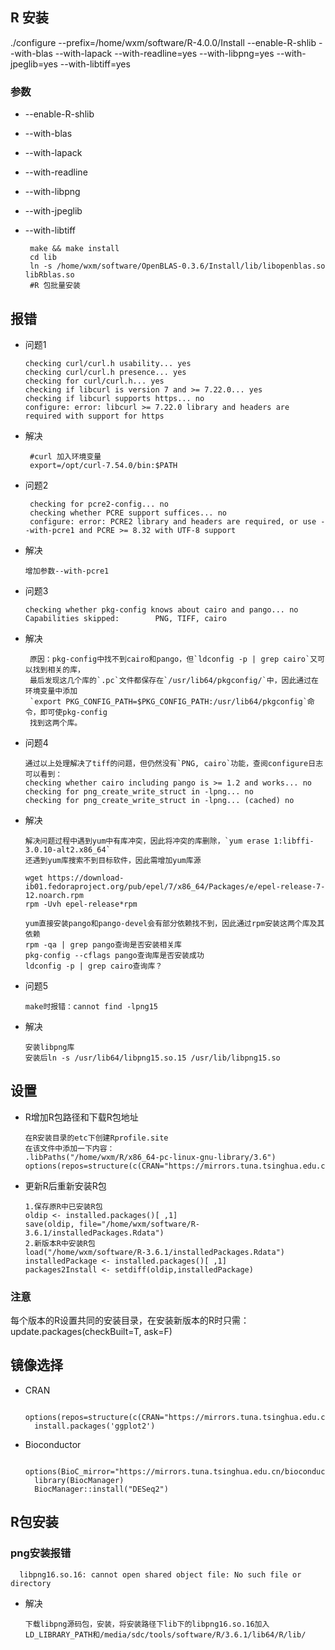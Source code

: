 ## R 安装

   ./configure --prefix=/home/wxm/software/R-4.0.0/Install --enable-R-shlib --with-blas --with-lapack --with-readline=yes --with-libpng=yes --with-jpeglib=yes --with-libtiff=yes
### 参数
* --enable-R-shlib
* --with-blas
* --with-lapack
* --with-readline
* --with-libpng
* --with-jpeglib
* --with-libtiff

       make && make install
       cd lib
       ln -s /home/wxm/software/OpenBLAS-0.3.6/Install/lib/libopenblas.so libRblas.so
       #R 包批量安装

## 报错
*  问题1

       checking curl/curl.h usability... yes
       checking curl/curl.h presence... yes
       checking for curl/curl.h... yes
       checking if libcurl is version 7 and >= 7.22.0... yes
       checking if libcurl supports https... no
       configure: error: libcurl >= 7.22.0 library and headers are required with support for https
* 解决

       #curl 加入环境变量
       export=/opt/curl-7.54.0/bin:$PATH
* 问题2

       checking for pcre2-config... no
       checking whether PCRE support suffices... no
       configure: error: PCRE2 library and headers are required, or use --with-pcre1 and PCRE >= 8.32 with UTF-8 support
* 解决

      增加参数--with-pcre1
* 问题3

      checking whether pkg-config knows about cairo and pango... no
      Capabilities skipped:        PNG, TIFF, cairo
* 解决

       原因：pkg-config中找不到cairo和pango，但`ldconfig -p | grep cairo`又可以找到相关的库，
       最后发现这几个库的`.pc`文件都保存在`/usr/lib64/pkgconfig/`中，因此通过在环境变量中添加
       `export PKG_CONFIG_PATH=$PKG_CONFIG_PATH:/usr/lib64/pkgconfig`命令，即可使pkg-config
       找到这两个库。
* 问题4

      通过以上处理解决了tiff的问题，但仍然没有`PNG, cairo`功能，查阅configure日志可以看到：
      checking whether cairo including pango is >= 1.2 and works... no
      checking for png_create_write_struct in -lpng... no
      checking for png_create_write_struct in -lpng... (cached) no
* 解决

      解决问题过程中遇到yum中有库冲突，因此将冲突的库删除，`yum erase 1:libffi-3.0.10-alt2.x86_64`
      还遇到yum库搜索不到目标软件，因此需增加yum库源
      
      wget https://download-ib01.fedoraproject.org/pub/epel/7/x86_64/Packages/e/epel-release-7-12.noarch.rpm
      rpm -Uvh epel-release*rpm
      
      yum直接安装pango和pango-devel会有部分依赖找不到，因此通过rpm安装这两个库及其依赖
      rpm -qa | grep pango查询是否安装相关库
      pkg-config --cflags pango查询库是否安装成功
      ldconfig -p | grep cairo查询库？
* 问题5

      make时报错：cannot find -lpng15  
* 解决

      安装libpng库
      安装后ln -s /usr/lib64/libpng15.so.15 /usr/lib/libpng15.so


## 设置
* R增加R包路径和下载R包地址

      在R安装目录的etc下创建Rprofile.site
      在该文件中添加一下内容：
      .libPaths("/home/wxm/R/x86_64-pc-linux-gnu-library/3.6")
      options(repos=structure(c(CRAN="https://mirrors.tuna.tsinghua.edu.cn/CRAN/")))
* 更新R后重新安装R包

      1.保存原R中已安装R包
      oldip <- installed.packages()[ ,1]
      save(oldip, file="/home/wxm/software/R-3.6.1/installedPackages.Rdata")
      2.新版本R中安装R包
      load("/home/wxm/software/R-3.6.1/installedPackages.Rdata")
      installedPackage <- installed.packages()[ ,1]
      packages2Install <- setdiff(oldip,installedPackage)
      
      
### 注意

   每个版本的R设置共同的安装目录，在安装新版本的R时只需：
   update.packages(checkBuilt=T, ask=F)

## 镜像选择

* CRAN

        options(repos=structure(c(CRAN="https://mirrors.tuna.tsinghua.edu.cn/CRAN/")))  
        install.packages('ggplot2')
* Bioconductor

            options(BioC_mirror="https://mirrors.tuna.tsinghua.edu.cn/bioconductor")
        library(BiocManager)
        BiocManager::install("DESeq2")

## R包安装

### png安装报错

      libpng16.so.16: cannot open shared object file: No such file or directory
* 解决

      下载libpng源码包，安装，将安装路径下lib下的libpng16.so.16加入LD_LIBRARY_PATH和/media/sdc/tools/software/R/3.6.1/lib64/R/lib/
